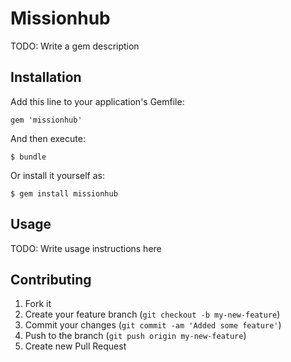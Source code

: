 # Missionhub

TODO: Write a gem description

## Installation

Add this line to your application's Gemfile:

    gem 'missionhub'

And then execute:

    $ bundle

Or install it yourself as:

    $ gem install missionhub

## Usage

TODO: Write usage instructions here

## Contributing

1. Fork it
2. Create your feature branch (`git checkout -b my-new-feature`)
3. Commit your changes (`git commit -am 'Added some feature'`)
4. Push to the branch (`git push origin my-new-feature`)
5. Create new Pull Request
